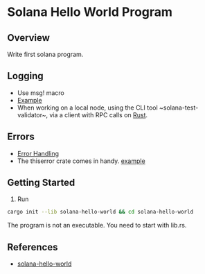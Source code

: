 # Solana Hello World Program

## Overview
Write first solana program.

## Logging
- Use msg! macro
- [Example](https://github.com/solana-labs/solana-program-library/tree/master/examples/rust/logging/src)
- When working on a local node, using the CLI tool ~solana-test-validator~, via a client with RPC calls on [Rust](https://docs.rs/solana-client/latest/solana_client/).

## Errors
- [Error Handling](https://docs.solana.com/developing/on-chain-programs/debugging#error-handling)
- The thiserror crate comes in handy. [example](https://github.com/metaplex-foundation/token-vesting/tree/master/program/src)

## Getting Started
1. Run
```bash
cargo init --lib solana-hello-world && cd solana-hello-world
```
The program is not an executable. You need to start with lib.rs.

## References
- [solana-hello-world](https://github.com/siexp/solana-hello-world/blob/master/tests/lib.rs)

